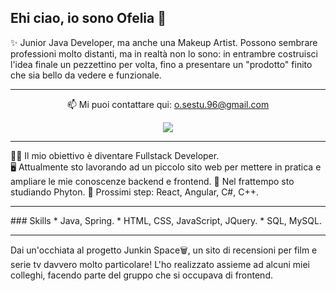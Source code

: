 ## Ehi ciao, io sono Ofelia 👋
✨ Junior Java Developer, ma anche una Makeup Artist.
Possono sembrare professioni molto distanti, ma in realtà non lo sono: in entrambre costruisci l'idea finale un pezzettino per volta, fino a presentare un "prodotto" finito che sia bello da vedere e funzionale.
<hr>
<p align='center'>
   📫 Mi puoi contattare qui: <a href='mailto:o.sestu.96@gmail.com'>o.sestu.96@gmail.com</a>
</p>
<p align='center'>
   <a href="https://www.linkedin.com/in/ofelia-sestu-37b4551a4/">
       <img src="https://img.shields.io/badge/linkedin-%230077B5.svg?&style=for-the-badge&logo=linkedin&logoColor=white"/>
   </a>
<hr>
👩‍💻 Il mio obiettivo è diventare Fullstack Developer.
<br>
🖥️ Attualmente sto lavorando ad un piccolo sito web per mettere in pratica e ampliare le mie conoscenze backend e frontend.
🌱 Nel frattempo sto studiando Phyton.
👣 Prossimi step: React, Angular, C#, C++.
<hr>
### Skills
* Java, Spring.
* HTML, CSS, JavaScript, JQuery.
* SQL, MySQL.
<hr>
Dai un'occhiata al progetto Junkin Space🗑️, un sito di recensioni per film e serie tv davvero molto particolare!
L'ho realizzato assieme ad alcuni miei colleghi, facendo parte del gruppo che si occupava di frontend.
  
<!--
**ProgramOfi/ProgramOfi** is a ✨ _special_ ✨ repository because its `README.md` (this file) appears on your GitHub profile.

Here are some ideas to get you started:

- 🔭 I’m currently working on ...
- 🌱 I’m currently learning ...
- 👯 I’m looking to collaborate on ...
- 🤔 I’m looking for help with ...
- 💬 Ask me about ...
- 📫 How to reach me: ...
- 😄 Pronouns: ...
- ⚡ Fun fact: ...
-->
